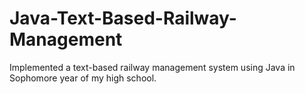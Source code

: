# Java-Text-Based-Railway-Management
Implemented a text-based railway management system using Java in Sophomore year of my high school.
